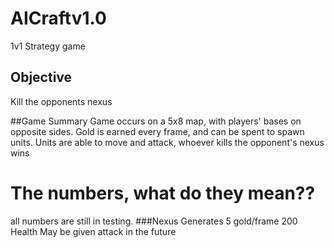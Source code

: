# AICraftv1.0
1v1 Strategy game
## Objective 
Kill the opponents nexus

##Game Summary
Game occurs on a 5x8 map, with players' bases on opposite sides.
Gold is earned every frame, and can be spent to spawn units.
Units are able to move and attack, whoever kills the opponent's nexus wins

# The numbers, what do they mean??
all numbers are still in testing.
###Nexus
Generates 5 gold/frame
200 Health
May be given attack in the future
